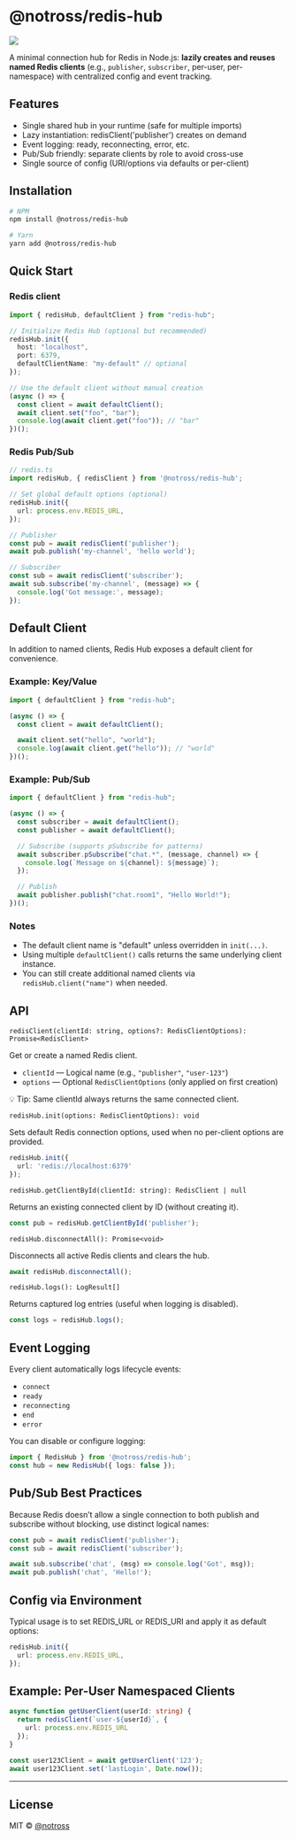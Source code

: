 # @notross/redis-hub
[<img src="https://img.shields.io/npm/v/@notross/redis-hub" />](https://npmjs.com/package/@notross/redis-hub)

A minimal connection hub for Redis in Node.js: **lazily creates and reuses named Redis clients** (e.g., `publisher`, `subscriber`, per-user, per-namespace) with centralized config and event tracking.

## Features
- Single shared hub in your runtime (safe for multiple imports)
- Lazy instantiation: redisClient('publisher') creates on demand
- Event logging: ready, reconnecting, error, etc.
- Pub/Sub friendly: separate clients by role to avoid cross-use
- Single source of config (URI/options via defaults or per-client)

## Installation
```bash
# NPM
npm install @notross/redis-hub

# Yarn
yarn add @notross/redis-hub
```

## Quick Start

### Redis client
```ts
import { redisHub, defaultClient } from "redis-hub";

// Initialize Redis Hub (optional but recommended)
redisHub.init({
  host: "localhost",
  port: 6379,
  defaultClientName: "my-default" // optional
});

// Use the default client without manual creation
(async () => {
  const client = await defaultClient();
  await client.set("foo", "bar");
  console.log(await client.get("foo")); // "bar"
})();
```

### Redis Pub/Sub
```ts
// redis.ts
import redisHub, { redisClient } from '@notross/redis-hub';

// Set global default options (optional)
redisHub.init({
  url: process.env.REDIS_URL,
});

// Publisher
const pub = await redisClient('publisher');
await pub.publish('my-channel', 'hello world');

// Subscriber
const sub = await redisClient('subscriber');
await sub.subscribe('my-channel', (message) => {
  console.log('Got message:', message);
});

```

## Default Client

In addition to named clients, Redis Hub exposes a default client for convenience.

### Example: Key/Value

```ts
import { defaultClient } from "redis-hub";

(async () => {
  const client = await defaultClient();

  await client.set("hello", "world");
  console.log(await client.get("hello")); // "world"
})();
```

### Example: Pub/Sub

```ts
import { defaultClient } from "redis-hub";

(async () => {
  const subscriber = await defaultClient();
  const publisher = await defaultClient();

  // Subscribe (supports pSubscribe for patterns)
  await subscriber.pSubscribe("chat.*", (message, channel) => {
    console.log(`Message on ${channel}: ${message}`);
  });

  // Publish
  await publisher.publish("chat.room1", "Hello World!");
})();
```

### Notes
- The default client name is "default" unless overridden in `init(...)`.
- Using multiple `defaultClient()` calls returns the same underlying client instance.
- You can still create additional named clients via `redisHub.client("name")` when needed.

## API

`redisClient(clientId: string, options?: RedisClientOptions): Promise<RedisClient>`

Get or create a named Redis client.

- `clientId` — Logical name (e.g., `"publisher"`, `"user-123"`)
- `options` — Optional `RedisClientOptions` (only applied on first creation)

💡 Tip: Same clientId always returns the same connected client.

`redisHub.init(options: RedisClientOptions): void`

Sets default Redis connection options, used when no per-client options are provided.
```typescript
redisHub.init({
  url: 'redis://localhost:6379'
});
```

`redisHub.getClientById(clientId: string): RedisClient | null`

Returns an existing connected client by ID (without creating it).
```typescript
const pub = redisHub.getClientById('publisher');
```

`redisHub.disconnectAll(): Promise<void>`

Disconnects all active Redis clients and clears the hub.
```typescript
await redisHub.disconnectAll();
```

`redisHub.logs(): LogResult[]`

Returns captured log entries (useful when logging is disabled).
```typescript
const logs = redisHub.logs();
```

## Event Logging
Every client automatically logs lifecycle events:

- `connect`
- `ready`
- `reconnecting`
- `end`
- `error`

You can disable or configure logging:
```typescript
import { RedisHub } from '@notross/redis-hub';
const hub = new RedisHub({ logs: false });
```

## Pub/Sub Best Practices
Because Redis doesn’t allow a single connection to both publish and subscribe without blocking, use distinct logical names:
```typescript
const pub = await redisClient('publisher');
const sub = await redisClient('subscriber');

await sub.subscribe('chat', (msg) => console.log('Got', msg));
await pub.publish('chat', 'Hello!');
```

## Config via Environment
Typical usage is to set REDIS_URL or REDIS_URI and apply it as default options:
```typescript
redisHub.init({
  url: process.env.REDIS_URL,
});
```

## Example: Per-User Namespaced Clients
```typescript
async function getUserClient(userId: string) {
  return redisClient(`user-${userId}`, {
    url: process.env.REDIS_URL
  });
}

const user123Client = await getUserClient('123');
await user123Client.set('lastLogin', Date.now());
```
---
## License
MIT © [@notross](https://rosslibby.com)
